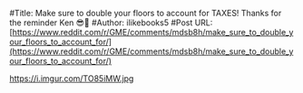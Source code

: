 #Title: Make sure to double your floors to account for TAXES! Thanks for the reminder Ken 😎🚀
#Author: ilikebooks5
#Post URL: [https://www.reddit.com/r/GME/comments/mdsb8h/make_sure_to_double_your_floors_to_account_for/](https://www.reddit.com/r/GME/comments/mdsb8h/make_sure_to_double_your_floors_to_account_for/)


https://i.imgur.com/TO85iMW.jpg